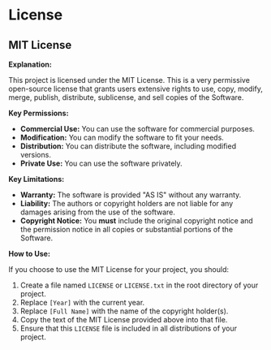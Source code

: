 # License

## MIT License

**Explanation:**

This project is licensed under the MIT License. This is a very permissive open-source license that grants users extensive rights to use, copy, modify, merge, publish, distribute, sublicense, and sell copies of the Software.

**Key Permissions:**

* **Commercial Use:** You can use the software for commercial purposes. 
* **Modification:** You can modify the software to fit your needs.
* **Distribution:** You can distribute the software, including modified versions.
* **Private Use:** You can use the software privately.

**Key Limitations:**

* **Warranty:** The software is provided "AS IS" without any warranty.
* **Liability:** The authors or copyright holders are not liable for any damages arising from the use of the software.
* **Copyright Notice:** You **must** include the original copyright notice and the permission notice in all copies or substantial portions of the Software.

**How to Use:**

If you choose to use the MIT License for your project, you should:

1.  Create a file named `LICENSE` or `LICENSE.txt` in the root directory of your project.
2.  Replace `[Year]` with the current year.
3.  Replace `[Full Name]` with the name of the copyright holder(s).
4.  Copy the text of the MIT License provided above into that file.
5.  Ensure that this `LICENSE` file is included in all distributions of your project.

